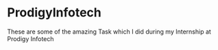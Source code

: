 # ProdigyInfotech
These are some of the amazing Task which I did during my Internship at Prodigy Infotech
